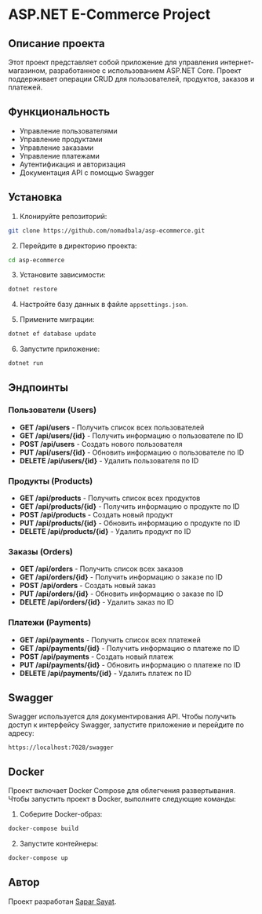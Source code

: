 # ASP.NET E-Commerce Project

## Описание проекта

Этот проект представляет собой приложение для управления интернет-магазином, разработанное с использованием ASP.NET Core. Проект поддерживает операции CRUD для пользователей, продуктов, заказов и платежей.

## Функциональность

- Управление пользователями
- Управление продуктами
- Управление заказами
- Управление платежами
- Аутентификация и авторизация
- Документация API с помощью Swagger

## Установка

1. Клонируйте репозиторий:

```sh
git clone https://github.com/nomadbala/asp-ecommerce.git
```

2. Перейдите в директорию проекта:

```sh
cd asp-ecommerce
```

3. Установите зависимости:

```sh
dotnet restore
```

4. Настройте базу данных в файле `appsettings.json`.

5. Примените миграции:

```sh
dotnet ef database update
```

6. Запустите приложение:

```sh
dotnet run
```

## Эндпоинты

### Пользователи (Users)

- **GET /api/users** - Получить список всех пользователей
- **GET /api/users/{id}** - Получить информацию о пользователе по ID
- **POST /api/users** - Создать нового пользователя
- **PUT /api/users/{id}** - Обновить информацию о пользователе по ID
- **DELETE /api/users/{id}** - Удалить пользователя по ID

### Продукты (Products)

- **GET /api/products** - Получить список всех продуктов
- **GET /api/products/{id}** - Получить информацию о продукте по ID
- **POST /api/products** - Создать новый продукт
- **PUT /api/products/{id}** - Обновить информацию о продукте по ID
- **DELETE /api/products/{id}** - Удалить продукт по ID

### Заказы (Orders)

- **GET /api/orders** - Получить список всех заказов
- **GET /api/orders/{id}** - Получить информацию о заказе по ID
- **POST /api/orders** - Создать новый заказ
- **PUT /api/orders/{id}** - Обновить информацию о заказе по ID
- **DELETE /api/orders/{id}** - Удалить заказ по ID

### Платежи (Payments)

- **GET /api/payments** - Получить список всех платежей
- **GET /api/payments/{id}** - Получить информацию о платеже по ID
- **POST /api/payments** - Создать новый платеж
- **PUT /api/payments/{id}** - Обновить информацию о платеже по ID
- **DELETE /api/payments/{id}** - Удалить платеж по ID

## Swagger

Swagger используется для документирования API. Чтобы получить доступ к интерфейсу Swagger, запустите приложение и перейдите по адресу:

```
https://localhost:7028/swagger
```

## Docker

Проект включает Docker Compose для облегчения развертывания. Чтобы запустить проект в Docker, выполните следующие команды:

1. Соберите Docker-образ:

```sh
docker-compose build
```

2. Запустите контейнеры:

```sh
docker-compose up
```

## Автор

Проект разработан [Sapar Sayat](https://github.com/nomadbala).
